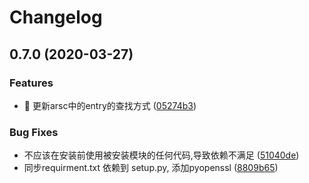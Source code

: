 # Changelog



## 0.7.0 (2020-03-27)


### Features

* 🎸 更新arsc中的entry的查找方式 ([05274b3](https://github.com/mikusjelly/apkutils/commit/05274b31737e14daadf205422ffa0153fbe77c9d))


### Bug Fixes

* 不应该在安装前使用被安装模块的任何代码,导致依赖不满足 ([51040de](https://github.com/mikusjelly/apkutils/commit/51040def83678e7160cd9243f8ee626fd2e79cae))
* 同步requirment.txt 依赖到 setup.py, 添加pyopenssl ([8809b65](https://github.com/mikusjelly/apkutils/commit/8809b65a0c00c96d7ed145356ac257bcc3bf3575))


